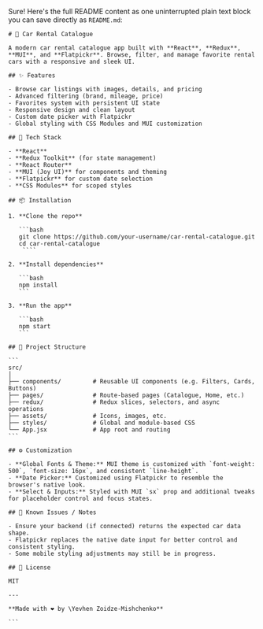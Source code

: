 Sure! Here's the full README content as one uninterrupted plain text block you can save directly as `README.md`:

````
# 🚗 Car Rental Catalogue

A modern car rental catalogue app built with **React**, **Redux**, **MUI**, and **Flatpickr**. Browse, filter, and manage favorite rental cars with a responsive and sleek UI.

## ✨ Features

- Browse car listings with images, details, and pricing
- Advanced filtering (brand, mileage, price)
- Favorites system with persistent UI state
- Responsive design and clean layout
- Custom date picker with Flatpickr
- Global styling with CSS Modules and MUI customization

## 🧰 Tech Stack

- **React**
- **Redux Toolkit** (for state management)
- **React Router**
- **MUI (Joy UI)** for components and theming
- **Flatpickr** for custom date selection
- **CSS Modules** for scoped styles

## 📦 Installation

1. **Clone the repo**

   ```bash
   git clone https://github.com/your-username/car-rental-catalogue.git
   cd car-rental-catalogue
    ````

2. **Install dependencies**

   ```bash
   npm install
   ```

3. **Run the app**

   ```bash
   npm start
   ```

## 📁 Project Structure

```
src/
│
├── components/         # Reusable UI components (e.g. Filters, Cards, Buttons)
├── pages/              # Route-based pages (Catalogue, Home, etc.)
├── redux/              # Redux slices, selectors, and async operations
├── assets/             # Icons, images, etc.
├── styles/             # Global and module-based CSS
└── App.jsx             # App root and routing
```

## ⚙️ Customization

- **Global Fonts & Theme:** MUI theme is customized with `font-weight: 500`, `font-size: 16px`, and consistent `line-height`.
- **Date Picker:** Customized using Flatpickr to resemble the browser's native look.
- **Select & Inputs:** Styled with MUI `sx` prop and additional tweaks for placeholder control and focus states.

## 🚧 Known Issues / Notes

- Ensure your backend (if connected) returns the expected car data shape.
- Flatpickr replaces the native date input for better control and consistent styling.
- Some mobile styling adjustments may still be in progress.

## 📄 License

MIT

---

**Made with ❤️ by \Yevhen Zoidze-Mishchenko**

```